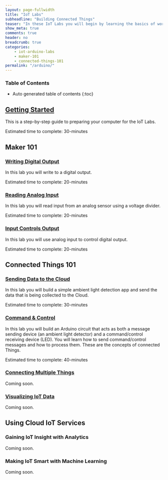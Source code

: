 ```yaml
---
layout: page-fullwidth
title: "IoT Labs"
subheadline: "Building Connected Things"
teaser: "In these IoT Labs you will begin by learning the basics of working with micro-controllers and sensors, and move on to connecting them to the Internet. You will learn how to leverage Cloud IoT services to collect data and control devices and use advanced services like machine learning and analytics to discover insights using your Things."
show_meta: true
comments: true
header: no
breadcrumb: true
categories:
    - iot-arduino-labs
    - maker-101
    - connected-things-101
permalink: "/arduino/"
---
```


### Table of Contents
*  Auto generated table of contents
{:toc}

## [Getting Started][1]
This is a step-by-step guide to preparing your computer for the IoT Labs.

Estimated time to complete: 30-minutes

## Maker 101

### [Writing Digital Output][2]
In this lab you will write to a digital output.

Estimated time to complete: 20-minutes

### [Reading Analog Input][3]
In this lab you will read input from an analog sensor using a voltage divider.

Estimated time to complete: 20-minutes

### [Input Controls Output][4]
In this lab you will use analog input to control digital output.

Estimated time to complete: 20-minutes

## Connected Things 101

### [Sending Data to the Cloud][5]
In this lab you will build a simple ambient light detection app and send the data that is being collected to the Cloud.

Estimated time to complete: 30-minutes

### [Command &amp; Control][6]
In this lab you will build an Arduino circuit that acts as both a message sending device (an ambient light detector) and a command/control receiving device (LED). You will learn how to send command/control messages and how to process them. These are the concepts of connected Things.

Estimated time to complete: 40-minutes

### [Connecting Multiple Things][7]
Coming soon.

### [Visualizing IoT Data][8]
Coming soon.

## Using Cloud IoT Services

### Gaining IoT Insight with Analytics
Coming soon.

### Making IoT Smart with Machine Learning
Coming soon.

[1]: /arduino/00/
[2]: /arduino/01/
[3]: /arduino/02/
[4]: /arduino/03/
[5]: /arduino/04/
[6]: /arduino/05/
[7]: /arduino/06/
[8]: /arduino/07/
